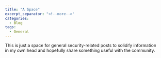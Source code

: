 ```yaml
---
title: "A Space"
excerpt_separator: "<!--more-->"
categories:
  - Blog
tags:
  - General
---
```


This is just a space for general security-related posts to solidify information in my own head and hopefully share something useful with the community.
<img src="oscartography.github.io/assets/images/apple_logo.jpg" alt="">

